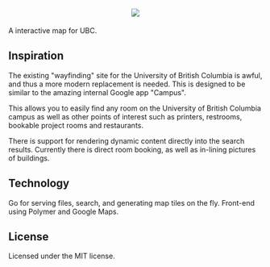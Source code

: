 <h1 style="text-align:center">
  <img src="https://rawgit.com/d4l3k/campus/master/static/logo.png">
</h1>

A interactive map for UBC.

## Inspiration

The existing "wayfinding" site for the University of British Columbia is awful, and thus a more modern replacement is needed. This is designed to be similar to the amazing internal Google app "Campus".

This allows you to easily find any room on the University of British Columbia campus as well as other points of interest such as printers, restrooms, bookable project rooms and restaurants.

There is support for rendering dynamic content directly into the search results. Currently there is direct room booking, as well as in-lining pictures of buildings.

## Technology
Go for serving files, search, and generating map tiles on the fly.
Front-end using Polymer and Google Maps.

## License
Licensed under the MIT license.
